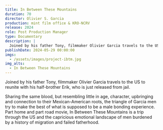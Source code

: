 ```yaml
---
title: In Between These Mountains
duration: 70
director: Olivier S. Garcia
production: mint film office & KRO-NCRV
release: 2024
role: Post Production Manager
type: Documentary
description: |
  Joined by his father Tony, filmmaker Olivier Garcia travels to the US to reunite with his half-brother Erik, who is just released from jail.
publishDate: 2024-05-29 00:00:00
imgs:
  - /assets/images/project-ibtm.jpg
img_alts:
  - In Between These Mountains
---
```


Joined by his father Tony, filmmaker Olivier Garcia travels to the US to reunite with his half-brother Erik, who is just released from jail.

Sharing the same blood, but resembling little in age, character, upbringing and connection to their Mexican-American roots, the triangle of Garcia men try to make the best of what is supposed to be a male bonding experience. Part home and part road movie, In Between These Mountains is a trip through the US and the capricious emotional landscape of men burdened by a history of migration and failed fatherhood.

